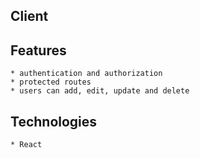 
## Client 

## Features

    * authentication and authorization
    * protected routes 
    * users can add, edit, update and delete

## Technologies

    * React